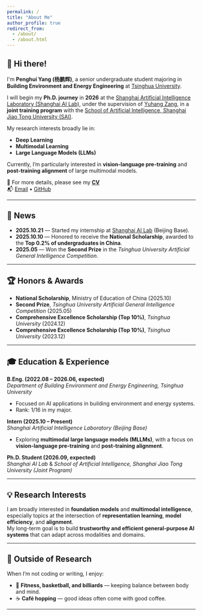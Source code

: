 ```yaml
---
permalink: /
title: "About Me"
author_profile: true
redirect_from: 
  - /about/
  - /about.html
---
```


## 👋 Hi there!

I'm **Penghui Yang (杨鹏辉)**, a senior undergraduate student majoring in **Building Environment and Energy Engineering** at [Tsinghua University](https://www.tsinghua.edu.cn/).

I will begin my **Ph.D. journey** in **2026** at the [Shanghai Artificial Intelligence Laboratory (Shanghai AI Lab)](https://www.shlab.org.cn/), under the supervision of [Yuhang Zang](https://yuhangzang.github.io/), in a **joint training program** with the [School of Artificial Intelligence, Shanghai Jiao Tong University (SAI)](https://soai.sjtu.edu.cn/).  

My research interests broadly lie in:

- **Deep Learning**  
- **Multimodal Learning**  
- **Large Language Models (LLMs)**  

Currently, I’m particularly interested in **vision-language pre-training** and **post-training alignment** of large multimodal models.

📄 For more details, please see my [**CV**](/assets/CV.pdf)  
📬 [Email](mailto:yph22@mails.tsinghua.edu.cn) • [GitHub](https://github.com/yph22)

---

## 📰 News

- **2025.10.21** — Started my internship at [Shanghai AI Lab](https://www.shlab.org.cn/) (Beijing Base).  
- **2025.10.10** — Honored to receive the **National Scholarship**, awarded to the **Top 0.2% of undergraduates in China**.  
- **2025.05** — Won the **Second Prize** in the *Tsinghua University Artificial General Intelligence Competition*.  

---

## 🏆 Honors & Awards

- **National Scholarship**, Ministry of Education of China (2025.10)  
- **Second Prize**, *Tsinghua University Artificial General Intelligence Competition* (2025.05)  
- **Comprehensive Excellence Scholarship (Top 10%)**, *Tsinghua University* (2024.12)  
- **Comprehensive Excellence Scholarship (Top 10%)**, *Tsinghua University* (2023.12)  

---

## 🎓 Education & Experience

**B.Eng. (2022.08 – 2026.06, expected)**  
*Department of Building Environment and Energy Engineering, Tsinghua University*  
- Focused on AI applications in building environment and energy systems.  
- Rank: 1/16 in my major.  

**Intern (2025.10 – Present)**  
*Shanghai Artificial Intelligence Laboratory (Beijing Base)*  
- Exploring **multimodal large language models (MLLMs)**, with a focus on **vision-language pre-training** and **post-training alignment**.  

**Ph.D. Student (2026.09, expected)**  
*Shanghai AI Lab* & *School of Artificial Intelligence, Shanghai Jiao Tong University (Joint Program)*  

---

## 💡 Research Interests

I am broadly interested in **foundation models** and **multimodal intelligence**, especially topics at the intersection of **representation learning**, **model efficiency**, and **alignment**.  
My long-term goal is to build **trustworthy and efficient general-purpose AI systems** that can adapt across modalities and domains.

---

## 🌱 Outside of Research

When I’m not coding or writing, I enjoy:  
- 🏃 **Fitness, basketball, and billiards** — keeping balance between body and mind.  
- ☕ **Café hopping** — good ideas often come with good coffee.  

---
